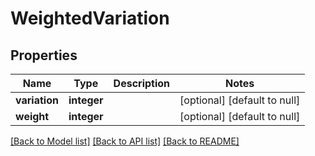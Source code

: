 # WeightedVariation

## Properties
Name | Type | Description | Notes
------------ | ------------- | ------------- | -------------
**variation** | **integer** |  | [optional] [default to null]
**weight** | **integer** |  | [optional] [default to null]

[[Back to Model list]](../README.md#documentation-for-models) [[Back to API list]](../README.md#documentation-for-api-endpoints) [[Back to README]](../README.md)


